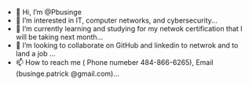 - 👋 Hi, I’m @Pbusinge
- 👀 I’m interested in IT, computer networks, and cybersecurity...
- 🌱 I’m currently learning and studying for my netwok certification that I will be taking next month...
- 💞️ I’m looking to collaborate on GitHub and linkedin to netwrok and to land a job ...
- 📫 How to reach me  ( Phone numeber 484-866-6265), Email (businge.patrick @gmail.com)...

<!---
Pbusinge/Pbusinge is a ✨ special ✨ repository because its `README.md` (this file) appears on your GitHub profile.
You can click the Preview link to take a look at your changes.
--->
